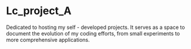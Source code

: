 # Lc_project_A
Dedicated to hosting my self - developed projects. It serves as a space to document the evolution of my coding efforts, from small experiments to more comprehensive applications.
